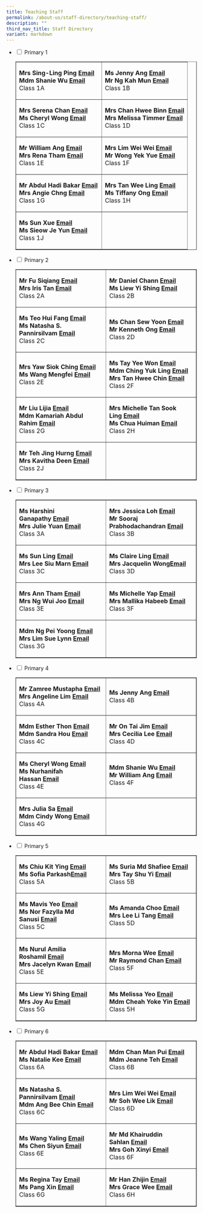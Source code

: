 ```yaml
---
title: Teaching Staff
permalink: /about-us/staff-directory/teaching-staff/
description: ""
third_nav_title: Staff Directory
variant: markdown
---
```

<ul class="jekyllcodex_accordion">
<li><input id="accordion1" type="checkbox"> <label for="accordion1">Primary 1</label>
<div>
<table style="border-collapse: collapse; width: 100%;" border="1">
<tbody>
<tr>
<td style="width: 50%;">
<p><strong>Mrs Sing-Ling Ping</strong><strong>&nbsp;</strong><strong><a href="mailto:ling_ping@moe.edu.sg" target="">Email</a><br></strong><strong>Mdm Shanie Wu</strong><strong>&nbsp;</strong><strong><a href="mailto:wu_lin_ying@moe.edu.sg" target="">Email</a><br></strong>Class 1A</p>
</td>
<td style="width: 50%;">
<p><strong>Ms Jenny Ang</strong><strong>&nbsp;</strong><strong><a href="mailto:jenny_ang@moe.edu.sg" target="">Email</a><br></strong><strong>Mr Ng Kah Mun</strong><strong>&nbsp;</strong><strong><a href="mailto:ng_kah_mun@moe.edu.sg" target="">Email</a><br></strong>Class 1B</p>
</td>
</tr>
<tr>
<td style="width: 50%;">
<p><strong>Mrs Serena Chan</strong><strong>&nbsp;</strong><strong><a href="mailto:chew_mei_jun_serena@moe.edu.sg" target="">Email</a><br></strong><strong>Ms Cheryl Wong</strong><strong>&nbsp;</strong><strong><a href="mailto:wong_cheng_yi_cheryl@moe.edu.sg" target="">Email</a><br></strong>Class 1C</p>
</td>
<td style="width: 50%;">
<p><strong>Mrs Chan Hwee Binn</strong><strong>&nbsp;</strong><strong><a href="mailto:seah_hwee_binn@moe.edu.sg" target="">Email</a><br></strong><strong>Mrs Melissa Timmer</strong><strong>&nbsp;</strong><strong><a href="mailto:" target="">Email</a><br></strong>Class 1D</p>
</td>
</tr>
<tr>
<td style="width: 50%;">
<p><strong>Mr William Ang</strong><strong>&nbsp;</strong><strong><a href="mailto:ang_kia_wei_william@moe.edu.sg" target="">Email</a><br></strong><strong>Mrs Rena Tham</strong><strong>&nbsp;</strong><strong><a href="mailto:ho_tze_kim_rena@moe.edu.sg" target="">Email</a><br></strong>Class 1E</p>
</td>
<td style="width: 50%;">
<p><strong>Mrs Lim Wei Wei</strong><strong>&nbsp;</strong><strong><a href="mailto:chua_wei_wei@moe.edu.sg" target="">Email</a><br></strong><strong>Mr Wong Yek Yue</strong><strong>&nbsp;</strong><strong><a href="mailto:wong_yek_yue@moe.edu.sg" target="">Email</a><br></strong>Class 1F</p>
</td>
</tr>
<tr>
<td style="width: 50%;">
<p><strong>Mr Abdul Hadi Bakar</strong><strong>&nbsp;</strong><strong><a href="mailto:abdul_hadi_bakar@moe.edu.sg" target="">Email</a><br></strong>
<strong>Mrs Angie Chng</strong><strong>&nbsp;</strong><strong><a href="mailto:chng_kim_leng_doris@moe.edu.sg" target="">Email</a><br></strong>Class 1G</p>
</td>
<td style="width: 50%;">
<p><strong>Mrs Tan Wee Ling</strong><strong>&nbsp;</strong><strong><a href="mailto:tan_wee_ling@moe.edu.sg" target="">Email</a><br></strong><strong>Ms Tiffany Ong</strong>&nbsp;<strong><a href="mailto:ong_bee_hoon@moe.edu.sg" target="">Email</a><br></strong>Class 1H</p>
</td>
</tr>
<tr>
<td style="width: 50%;">
<p><strong>Ms Sun Xue</strong><strong>&nbsp;</strong><strong><a href="mailto:sun_xue@moe.edu.sg" target="">Email</a><br></strong><strong>Ms Sieow Je Yun</strong><strong>&nbsp;</strong><strong><a href="mailto:sieow_je_yun@moe.edu.sg" target="">Email</a><br></strong>Class 1J</p>
</td>
<td style="width: 50%;">&nbsp;</td>
</tr>
</tbody>
</table>
</div>
</li>
<li><input id="accordion2" type="checkbox"> <label for="accordion2">Primary 2</label>
<div>
<table style="border-collapse: collapse; width: 100%;" border="1">
<tbody>
<tr>
<td style="width: 50%;">
<p><strong>Mr Fu Siqiang</strong><strong>&nbsp;</strong><strong><a href="mailto:fu_siqiang@moe.edu.sg" target="">Email</a><br></strong><strong>Mrs Iris Tan</strong><strong>&nbsp;</strong><strong><a href="mailto:tay_wan_peng_iris@moe.edu.sg" target="">Email</a><br></strong>Class 2A</p>
</td>
<td style="width: 50%;">
<p><strong>Mr Daniel Chann</strong><strong>&nbsp;</strong><strong><a href="mailto:Chan_Weng_Kin_Daniel@moe.edu.sg" target="">Email</a><br></strong><strong>Ms Liew Yi Shing</strong>&nbsp;<strong><a href="mailto:liew_yi_shing@moe.edu.sg" target="">Email</a><br></strong>Class 2B</p>
</td>
</tr>
<tr>
<td style="width: 50%;">
<p><strong>Ms Teo Hui Fang</strong><strong>&nbsp;</strong><strong><a href="mailto:teo_hui_fang@moe.edu.sg" target="">Email</a><br></strong><strong>Ms Natasha S. Pannirsilvam</strong><strong>&nbsp;</strong><strong><a href="mailto:natasha_shamine_pannirsilvam@moe.edu.sg" target="">Email</a><br></strong>Class 2C</p>
</td>
<td style="width: 50%;">
<p><strong>Ms Chan Sew Yoon</strong><strong>&nbsp;</strong><strong><a href="mailto:chan_sew_yoon@moe.edu.sg" target="">Email</a><br></strong><strong>Mr Kenneth Ong</strong><strong>&nbsp;</strong><strong><a href="mailto:ong_kai_min_kenneth@moe.edu.sg" target="">Email</a><br></strong>Class 2D</p>
</td>
</tr>
<tr>
<td style="width: 50%;">
<p><strong>Mrs Yaw Siok Ching</strong><strong>&nbsp;<a href="mailto:tan_siok_ching@moe.edu.sg" target="">Email</a><br></strong><strong>Ms Wang Mengfei</strong><strong>&nbsp;</strong><strong><a href="mailto:wang_mengfei@moe.edu.sg" target="">Email</a><br></strong>Class 2E</p>
</td>
<td style="width: 50%;">
<p><strong>Ms Tay Yee Won</strong><strong>&nbsp;</strong><strong><a href="mailto:tan_yee_won@moe.edu.sg" target="">Email</a><br></strong><strong>Mdm Ching Yuk Ling</strong><strong>&nbsp;</strong><strong><a href="mailto:ching_yuk_ling@moe.edu.sg" target="">Email</a><br></strong><strong>Mrs Tan Hwee Chin</strong><strong>&nbsp;</strong><strong><a href="mailto:koh_hwee_chin@moe.edu.sg" target="">Email</a><br></strong>Class&nbsp;2F</p>
</td>
</tr>
<tr>
<td style="width: 50%;">
<p><strong>Mr Liu Lijia</strong><strong>&nbsp;</strong><strong><a href="mailto:liu_lijia@moe.edu.sg" target="">Email</a><br></strong><strong>Mdm Kamariah Abdul Rahim</strong><strong>&nbsp;</strong><strong><a href="mailto:kamariah_abd_rahim@moe.edu.sg" target="">Email</a><br></strong>Class 2G</p>
</td>
<td style="width: 50%;">
<p><strong>Mrs Michelle Tan Sook Ling</strong><strong>&nbsp;</strong><strong><a href="mailto:ng_sook_ling@moe.edu.sg" target="">Email</a><br></strong><strong>Ms Chua Huiman</strong><strong>&nbsp;</strong><strong><a href="mailto:chua_huiman@moe.edu.sg" target="">Email</a><br></strong>Class 2H</p>
</td>
</tr>
<tr>
<td style="width: 50%;">
<p><strong>Mr Teh Jing Hurng</strong><strong>&nbsp;</strong><strong><a href="mailto:teh_jing_hurng@moe.edu.sg" target="">Email</a><br></strong><strong>Mrs Kavitha Deen</strong><strong>&nbsp;</strong><strong><a href="mailto:kavitha_selvam@moe.edu.sg" target="">Email</a><br></strong>Class&nbsp;2J</p>
</td>
<td style="width: 50%;">&nbsp;</td>
</tr>
</tbody>
</table>
</div>
</li>
<li><input id="accordion3" type="checkbox"> <label for="accordion3">Primary 3</label>
<div>
<table style="border-collapse: collapse; width: 100%;" border="1">
<tbody>
<tr>
<td style="width: 50%;">
<p><strong>Ms Harshini Ganapathy</strong><strong>&nbsp;</strong><strong><a href="mailto:harshini_ganapathy@moe.edu.sg" target="">Email</a><br></strong><strong>Mrs Julie Yuan</strong><strong>&nbsp;</strong><strong><a href="mailto:julie_phoebe_low@moe.edu.sg" target="">Email</a><br></strong>Class 3A</p>
</td>
<td style="width: 50%;">
<p><strong>Mrs Jessica Loh</strong><strong>&nbsp;</strong><strong><a href="mailto:teo_yiying_jessica@moe.edu.sg" target="">Email</a><br></strong><strong>Mr Sooraj Prabhodachandran</strong><strong>&nbsp;</strong><strong><a href="mailto:sooraj_prabhodachandran@moe.edu.sg" target="">Email</a><br></strong>Class 3B</p>
</td>
</tr>
<tr>
<td style="width: 50%;">
<p><strong>Ms Sun Ling</strong><strong>&nbsp;</strong><strong><a href="mailto:Sun_Ling@moe.edu.sg" target="">Email</a><br></strong><strong>Mrs Lee Siu Marn</strong><strong>&nbsp;</strong><strong><a href="mailto:leong_siu_marn@moe.edu.sg" target="">Email</a><br></strong>Class 3C</p>
</td>
<td style="width: 50%;">
<p><strong>Ms Claire Ling</strong><strong>&nbsp;</strong><strong><a href="mailto:claire_ling_peck_yan@moe.edu.sg" target="">Email</a><br></strong><strong>Mrs Jacquelin Wong</strong><strong><a href="mailto:ong_su_hwee_jacquelin@moe.edu.sg" target="">Email</a><br></strong>Class 3D</p>
</td>
</tr>
<tr>
<td style="width: 50%;">
<p><strong>Mrs Ann Tham</strong><strong>&nbsp;</strong><strong><a href="mailto:ann_tan_geok_lin@moe.edu.sg" target="">Email</a><br></strong><strong>Mrs Ng Wui Joo</strong><strong>&nbsp;</strong><strong><a href="mailto:chua_wui_joo@moe.edu.sg" target="">Email</a><br></strong>Class 3E</p>
</td>
<td style="width: 50%;">
<p><strong>Ms Michelle Yap</strong><strong>&nbsp;</strong><strong><a href="mailto:yap_hui_ching_michelle@moe.edu.sg" target="">Email</a><br></strong><strong>Mrs Mallika Habeeb</strong><strong>&nbsp;</strong><strong><a href="mailto:mallika_begum@moe.edu.sg" target="">Email</a><br></strong>Class&nbsp;3F</p>
</td>
</tr>
<tr>
<td style="width: 50%;">
<p><strong>Mdm Ng Pei Yoong</strong><strong>&nbsp;</strong><strong><a href="mailto:ng_pei_yoong@moe.edu.sg" target="">Email</a><br></strong><strong>Mrs Lim Sue Lynn</strong><strong>&nbsp;</strong><strong><a href="mailto:leelim_sue_lynn_a@moe.edu.sg" target="">Email</a><br></strong>Class&nbsp;3G</p>
</td>
<td style="width: 50%;">&nbsp;</td>
</tr>
</tbody>
</table>
</div>
</li>
<li><input id="accordion4" type="checkbox"> <label for="accordion4">Primary 4</label>
<div>
<table style="border-collapse: collapse; width: 100%;" border="1">
<tbody>
<tr>
<td style="width: 50%;">
<p><strong>Mr Zamree Mustapha</strong><strong>&nbsp;</strong><strong><a href="mailto:zamree_mustapha@moe.edu.sg" target="">Email</a><br></strong><strong>Mrs Angeline Lim</strong><strong>&nbsp;</strong><strong><a href="mailto:chow_lye_ngor@moe.edu.sg" target="">Email</a><br></strong>Class 4A</p>
</td>
<td style="width: 50%;">
<p><strong>Ms Jenny Ang</strong><strong>&nbsp;</strong><strong><a href="mailto:jenny_ang@moe.edu.sg" target="">Email</a><br></strong>Class 4B</p>
</td>
</tr>
<tr>
<td style="width: 50%;">
<p><strong>Mdm Esther Thon</strong><strong>&nbsp;</strong><strong><a href="mailto:thon_sian_fei@moe.edu.sg" target="">Email</a><br></strong><strong>Mdm Sandra Hou</strong><strong>&nbsp;</strong><strong><a href="mailto:hou_may_wah_sandra@moe.edu.sg" target="">Email</a><br></strong>Class 4C</p>
</td>
<td style="width: 50%;">
<p><strong>Mr On Tai Jim</strong><strong>&nbsp;</strong><strong><a href="mailto:on_tai_jim@moe.edu.sg" target="">Email</a><br></strong><strong>Mrs Cecilia Lee</strong><strong>&nbsp;</strong><strong><a href="mailto:cecilia_peralta_lee@moe.edu.sg" target="">Email</a><br></strong>Class 4D</p>
</td>
</tr>
<tr>
<td style="width: 50%;">
<p><strong>Ms Cheryl Wong</strong><strong>&nbsp;<a href="mailto:wong_cheng_yi_cheryl@moe.edu.sg" target="">Email</a><br></strong><strong>Ms Nurhanifah Hassan</strong><strong>&nbsp;</strong><strong><a href="mailto:nurhanifah_hassan@moe.edu.sg" target="">Email</a><br></strong>Class 4E</p>
</td>
<td style="width: 50%;">
<p><strong>Mdm Shanie Wu</strong><strong>&nbsp;</strong><strong><a href="mailto:wu_lin_ying@moe.edu.sg" target="">Email</a><br></strong><strong>Mr William Ang</strong><strong>&nbsp;</strong><strong><a href="mailto:ang_kia_wei_william@moe.edu.sg" target="">Email</a><br></strong>Class&nbsp;4F</p>
</td>
</tr>
<tr>
<td style="width: 50%;">
<p><strong>Mrs Julia Sa</strong><strong>&nbsp;</strong><strong><a href="mailto:lim_mei_chia_julia@moe.edu.sg" target="">Email</a><br></strong><strong>Mdm Cindy Wong</strong><strong>&nbsp;</strong><strong><a href="mailto:wong_wai_foon_cindy@moe.edu.sg" target="">Email</a><br></strong>Class&nbsp;4G</p>
</td>
<td style="width: 50%;">&nbsp;</td>
</tr>
</tbody>
</table>
</div>
</li>
<li><input id="accordion5" type="checkbox"> <label for="accordion5">Primary 5</label>
<div>
<table style="border-collapse: collapse; width: 100%;" border="1">
<tbody>
<tr>
<td style="width: 50%;">
<p><strong>Ms Chiu Kit Ying</strong><strong>&nbsp;</strong><strong><a href="mailto:chiu_kit_ying@moe.edu.sg" target="">Email</a><br></strong><strong>Ms Sofia Parkash</strong><strong><a href="mailto:sofia_gita_parkash@moe.edu.sg" target="">Email</a><br></strong>Class 5A</p>
</td>
<td style="width: 50%;">
<p><strong>Ms Suria Md Shafiee</strong><strong>&nbsp;<a href="mailto:suria_mohamed_shafiee@moe.edu.sg" target="">Email</a><br></strong><strong>Mrs Tay Shu Yi</strong><strong>&nbsp;</strong><strong><a href="mailto:wee_shu_yi@moe.edu.sg" target="">Email</a><br></strong>Class 5B</p>
</td>
</tr>
<tr>
<td style="width: 50%;">
<p><strong>Ms Mavis Yeo</strong><strong>&nbsp;</strong><strong><a href="mailto:yeo_bee_koon_mavis@moe.edu.sg" target="">Email</a><br></strong><strong>Ms Nor Fazylla Md Sanusi</strong><strong>&nbsp;</strong><strong><a href="mailto:nor_fazylla_mohamed_sanusi@moe.edu.sg" target="">Email</a><br></strong>Class 5C</p>
</td>
<td style="width: 50%;">
<p><strong>Ms Amanda Choo</strong><strong>&nbsp;</strong><strong><a href="mailto:amanda_choo_xuan_yi@moe.edu.sg" target="">Email</a><br></strong><strong>Mrs Lee Li Tang</strong><strong>&nbsp;</strong><strong><a href="mailto:tang_li_tang@moe.edu.sg" target="">Email</a><br></strong>Class 5D</p>
</td>
</tr>
<tr>
<td style="width: 50%;">
<p><strong>Ms Nurul Amilia Roshamil</strong><strong>&nbsp;</strong><strong><a href="mailto:nurul_amilia_roshamil@moe.edu.sg" target="">Email</a><br></strong><strong>Mrs Jacelyn Kwan</strong><strong>&nbsp;</strong><strong><a href="mailto:chia_pin_jhin@moe.edu.sg" target="">Email</a><br></strong>Class 5E</p>
</td>
<td style="width: 50%;">
<p><strong>Mrs Morna Wee</strong><strong>&nbsp;<a href="mailto:morna_tan_wang_lin@moe.edu.sg" target="">Email</a><br></strong><strong>Mr Raymond Chan</strong><strong>&nbsp;<a href="mailto:chan_kangshun_raymond@moe.edu.sg" target="">Email</a><br></strong>Class&nbsp;5F</p>
</td>
</tr>
<tr>
<td style="width: 50%;">
<p><strong>Ms Liew Yi Shing</strong><strong>&nbsp;</strong><strong><a href="mailto:liew_yi_shing@moe.edu.sg" target="">Email</a><br></strong><strong>Mrs Joy Au</strong><strong>&nbsp;</strong><strong><a href="mailto:tham_kar_yee@moe.edu.sg" target="">Email</a><br></strong>Class&nbsp;5G</p>
</td>
<td style="width: 50%;">
<p><strong>Ms Melissa Yeo</strong><strong>&nbsp;</strong><strong><a href="mailto:yeo_hui_kiang_melissa@moe.edu.sg" target="">Email</a><br></strong><strong>Mdm Cheah Yoke Yin</strong><strong>&nbsp;</strong><strong><a href="mailto:cheah_yoke_yin@moe.edu.sg" target="">Email</a><br></strong>Class&nbsp;5H</p>
</td>
</tr>
</tbody>
</table>
</div>
</li>
<li><input id="accordion6" type="checkbox"> <label for="accordion6">Primary 6</label>
<div>
<table style="border-collapse: collapse; width: 100%;" border="1">
<tbody>
<tr>
<td style="width: 50%;">
<p><strong>Mr Abdul Hadi Bakar</strong><strong>&nbsp;</strong><strong><a href="mailto:abdul_hadi_bakar@moe.edu.sg" target="">Email</a><br></strong><strong>Ms Natalie Kee</strong><strong>&nbsp;</strong><strong><a href="mailto:natalie_kee_hui_yi@moe.edu.sg" target="">Email</a><br></strong>Class 6A</p>
</td>
<td style="width: 50%;">
<p><strong>Mdm Chan Man Pui</strong><strong>&nbsp;</strong><strong><a href="mailto:chan_man_pui@moe.edu.sg" target="">Email</a><br></strong><strong>Mdm Jeanne Teh</strong><strong>&nbsp;</strong><strong><a href="mailto:teh_hsiao_chuin@moe.edu.sg" target="">Email</a><br></strong>Class 6B</p>
</td>
</tr>
<tr>
<td style="width: 50%;">
<p><strong>Ms Natasha S. Pannirsilvam</strong><strong>&nbsp;</strong><strong><a href="mailto:natasha_shamine_pannirsilvam@moe.edu.sg" target="">Email</a><br></strong><strong>Mdm Ang Bee Chin</strong><strong>&nbsp;</strong><strong><a href="mailto:ang_bee_chin@moe.edu.sg" target="">Email</a><br></strong>Class 6C</p>
</td>
<td style="width: 50%;">
<p><strong>Mrs Lim Wei Wei</strong><strong>&nbsp;</strong><strong><a href="mailto:chua_wei_wei@moe.edu.sg" target="">Email</a><br></strong><strong>Mr Soh Wee Lik</strong><strong>&nbsp;</strong><strong><a href="mailto:soh_wee_lik_derrick@moe.edu.sg" target="">Email</a><br></strong>Class 6D</p>
</td>
</tr>
<tr>
<td style="width: 50%;">
<p><strong>Ms Wang Yaling</strong><strong>&nbsp;</strong><strong><a href="mailto:wang_yaling@moe.edu.sg" target="">Email</a><br></strong><strong>Ms Chen Siyun</strong><strong>&nbsp;</strong><strong><a href="mailto:chen_siyun@moe.edu.sg" target="">Email</a><br></strong>Class 6E</p>
</td>
<td style="width: 50%;">
<p><strong>Mr Md Khairuddin Sahlan</strong><strong>&nbsp;</strong><strong><a href="mailto:muhammad_khairuddin@moe.edu.sg" target="">Email</a><br></strong><strong>Mrs Goh Xinyi</strong><strong>&nbsp;</strong><strong><a href="mailto:soh_xinyi@moe.edu.sg" target="">Email</a><br></strong>Class&nbsp;6F</p>
</td>
</tr>
<tr>
<td style="width: 50%;">
<p><strong>Ms Regina Tay</strong><strong>&nbsp;</strong><strong><a href="mailto:tay_chin-na_regina@moe.edu.sg" target="">Email</a><br></strong><strong>Ms Pang Xin</strong><strong>&nbsp;</strong><strong><a href="mailto:pang_xin@moe.edu.sg" target="">Email</a><br></strong>Class&nbsp;6G</p>
</td>
<td style="width: 50%;">
<p><strong>Mr Han Zhijin</strong><strong>&nbsp;</strong><strong><a href="mailto:han_zhijin@moe.edu.sg" target="">Email</a><br></strong><strong>Mrs Grace Wee</strong><strong>&nbsp;</strong><strong><a href="mailto:tay_pei_lyn_grace@moe.edu.sg" target="">Email</a><br></strong>Class&nbsp;6H</p>
</td>
</tr>
</tbody>
</table>
</div>
</li>
</ul>